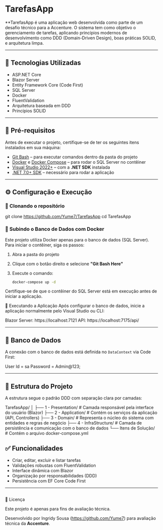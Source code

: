 # TarefasApp

**TarefasApp é uma aplicação web desenvolvida como parte de um desafio técnico para a Accenture. 
O sistema tem como objetivo o gerenciamento de tarefas, aplicando princípios modernos de desenvolvimento como DDD (Domain-Driven Design), boas práticas SOLID, e arquitetura limpa.

---

## 🚀 Tecnologias Utilizadas

- ASP.NET Core
- Blazor Server
- Entity Framework Core (Code First)
- SQL Server
- Docker
- FluentValidation
- Arquitetura baseada em DDD
- Princípios SOLID

---

## 🔧 Pré-requisitos

Antes de executar o projeto, certifique-se de ter os seguintes itens instalados em sua máquina:

- [Git Bash](https://gitforwindows.org/) – para executar comandos dentro da pasta do projeto
- [Docker](https://www.docker.com/get-started) e [Docker Compose](https://docs.docker.com/compose/install/) – para rodar o SQL Server no contêiner
- [Visual Studio 2022+](https://visualstudio.microsoft.com/) – com a **.NET SDK** instalada
- [.NET 7.0+ SDK](https://dotnet.microsoft.com/download/dotnet) – necessário para rodar a aplicação

---

## ⚙️ Configuração e Execução

### 🔄 Clonando o repositório

git clone https://github.com/Yume7/TarefasApp
cd TarefasApp

### 🐳 Subindo o Banco de Dados com Docker

Este projeto utiliza Docker apenas para o banco de dados (SQL Server). Para iniciar o contêiner, siga os passos:

1. Abra a pasta do projeto
2. Clique com o botão direito e selecione **"Git Bash Here"**
3. Execute o comando:

   ```bash
   docker-compose up -d

Certifique-se de que o contêiner do SQL Server está em execução antes de iniciar a aplicação.

🚀 Executando a Aplicação
Após configurar o banco de dados, inicie a aplicação normalmente pelo Visual Studio ou CLI:

Blazor Server: https://localhost:7121
API: https://localhost:7175/api/

---

## 🧪 Banco de Dados

A conexão com o banco de dados está definida no `DataContext` via Code First:

User Id = sa
Password = Admin@123;

---

## 📁 Estrutura do Projeto

A estrutura segue o padrão DDD com separação clara por camadas:

TarefasApp/
│
├── 1 - Presentation/      # Camada responsável pela interface do usuário (Blazor)
├── 2 - Application/       # Contém os serviços da aplicação (API, Controllers)
├── 3 - Domain/            # Representa o núcleo do sistema com entidades e regras de negócio
├── 4 - InfraStructure/    # Camada de persistência e comunicação com o banco de dados
└── Itens de Solução/      # Contém o arquivo docker-compose.yml

## ✅ Funcionalidades

- Criar, editar, excluir e listar tarefas
- Validações robustas com FluentValidation
- Interface dinâmica com Blazor
- Organização por responsabilidades (DDD)
- Persistência com EF Core Code First

---

## 

📄 Licença

Este projeto é apenas para fins de avaliação técnica.

Desenvolvido por Ingridy Sousa (https://github.com/Yume7) para avaliação técnica da **Accenture**.
